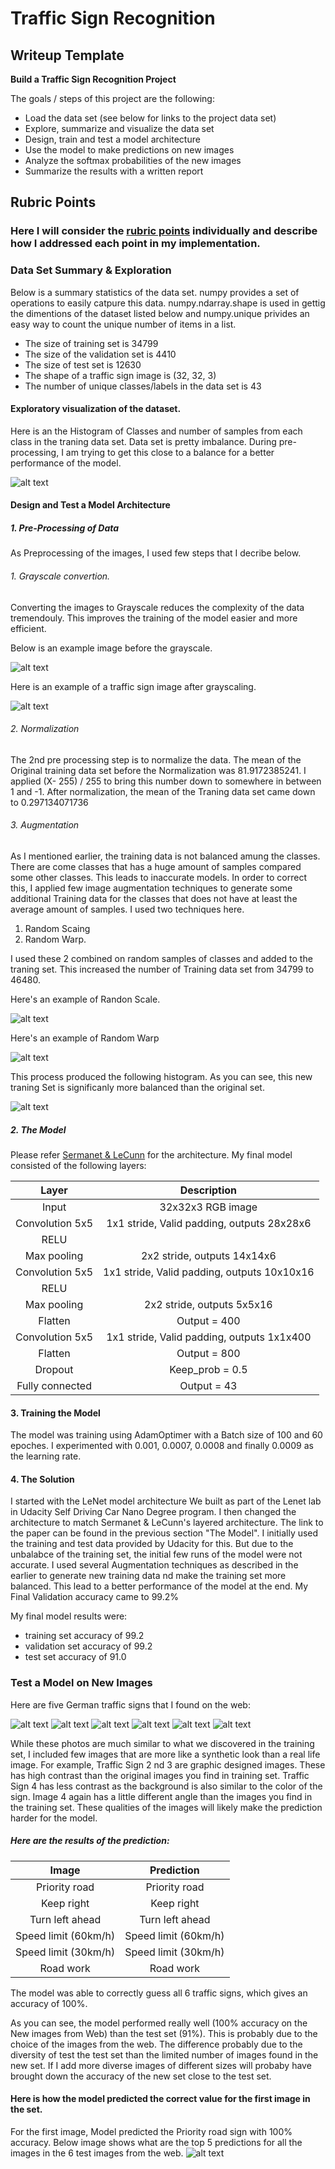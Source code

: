 # Traffic Sign Recognition

## Writeup Template


**Build a Traffic Sign Recognition Project**

The goals / steps of this project are the following:
* Load the data set (see below for links to the project data set)
* Explore, summarize and visualize the data set
* Design, train and test a model architecture
* Use the model to make predictions on new images
* Analyze the softmax probabilities of the new images
* Summarize the results with a written report


[//]: # (Image References)

[image1]: ./Images/HistBefore.png "Histogram"
[image2]: ./Images/Color.png "Color"
[image3]: ./Images/Gray.png "Gray"
[image4]: ./Images/Scaled.png "Scaled"
[image5]: ./Images/Warped.png "Warped"
[image6]: ./Images/HistAfter.png "Histogram"
[image7]: ./WebImages/1.png "Traffic Sign 1"
[image8]: ./WebImages/2.png "Traffic Sign 2"
[image9]: ./WebImages/3.png "Traffic Sign 3"
[image10]: ./WebImages/4.png "Traffic Sign 4"
[image11]: ./WebImages/5.png "Traffic Sign 5"
[image12]: ./WebImages/6.png "Traffic Sign 6"
[image13]: ./Images/predictions.png "predictions"

## Rubric Points
### Here I will consider the [rubric points](https://review.udacity.com/#!/rubrics/481/view) individually and describe how I addressed each point in my implementation.  

### Data Set Summary & Exploration

Below is a summary statistics of the data set. numpy provides a set of operations to easily catpure this data. numpy.ndarray.shape is used in gettig the dimentions of the dataset listed below and numpy.unique privides an easy way to count the unique number of items in a list.

* The size of training set is 34799
* The size of the validation set is 4410
* The size of test set is 12630
* The shape of a traffic sign image is (32, 32, 3)
* The number of unique classes/labels in the data set is 43

#### Exploratory visualization of the dataset.

Here is an the Histogram of Classes and number of samples from each class in the traning data set. Data set is pretty imbalance. During pre-processing, I am trying to get this close to a balance for a better performance of the model. 

![alt text][image1]

#### Design and Test a Model Architecture

##### 1. Pre-Processing of Data

As Preprocessing of the images, I used few steps that I decribe below. 

###### 1. Grayscale convertion.

Converting the images to Grayscale reduces the complexity of the data tremendouly. This improves the training of the model easier and more efficient. 

Below is an example image before the grayscale.

![alt text][image2]

Here is an example of a traffic sign image after grayscaling.

![alt text][image3]

###### 2. Normalization

The 2nd pre processing step is to normalize the data. The mean of the Original training data set before the Normalization was 81.9172385241. I applied (X- 255) / 255 to bring this number down to somewhere in between 1 and -1. After normalization, the mean of the Traning data set came down to 0.297134071736

###### 3. Augmentation

As I mentioned earlier, the training data is not balanced amung the classes. There are come classes that has a huge amount of samples compared some other classes. This leads to inaccurate models. In order to correct this, I applied few image augmentation techniques to generate some additional Training data for the classes that does not have at least the average amount of samples. I used two techniques here. 
1. Random Scaing
2. Random Warp. 

I used these 2 combined on random samples of classes and added to the traning set. This increased the number of Training data set from 34799 to 46480.

Here's an example of Randon Scale.

![alt text][image4]

Here's an example of Random Warp

![alt text][image5]

This process produced the following histogram. As you can see, this new traning Set is significanly more balanced than the original set. 

![alt text][image6]


##### 2. The Model
Please refer [Sermanet & LeCunn](http://yann.lecun.org/exdb/publis/psgz/sermanet-ijcnn-11.ps.gz) for the architecture. 
My final model consisted of the following layers:

| Layer         		|     Description	        					| 
|:---------------------:|:---------------------------------------------:| 
| Input         		| 32x32x3 RGB image   							| 
| Convolution 5x5     	| 1x1 stride, Valid padding, outputs 28x28x6 	|
| RELU					|												|
| Max pooling	      	| 2x2 stride,  outputs 14x14x6 				|
| Convolution 5x5	    | 1x1 stride, Valid padding, outputs 10x10x16								|
| RELU					|												|
| Max pooling	      	| 2x2 stride,  outputs 5x5x16 				|
| Flatten					|Output = 400												|
| Convolution 5x5	    | 1x1 stride, Valid padding, outputs 1x1x400							|
| Flatten					|Output = 800												|
|	Dropout					|	Keep_prob = 0.5											|
|	Fully connected					|	Output = 43										|
 


#### 3. Training the Model

The model was training using AdamOptimer with a Batch size of 100 and 60 epoches. I experimented with 0.001, 0.0007, 0.0008 and finally 0.0009 as the learning rate. 

#### 4. The Solution
I started with the LeNet model architecture We built as part of the Lenet lab in Udacity Self Driving Car Nano Degree program. I then changed the architecture to match  Sermanet & LeCunn's layered architecture. The link to the paper can be found in the previous section "The Model". I initially used the training and test data provided by Udacity for this. But due to the unbalabce of the training set, the initial few runs of the model were not accurate. I used several Augmentation techniques as described in the earlier to generate new training data nd make the training set more balanced. This lead to a better performance of the model at the end. My Final Validation accuracy came to 99.2%

My final model results were:
* training set accuracy of 99.2
* validation set accuracy of 99.2 
* test set accuracy of 91.0
 

### Test a Model on New Images

Here are five German traffic signs that I found on the web:

![alt text][image7] ![alt text][image8] ![alt text][image9] 
![alt text][image10] ![alt text][image11] ![alt text][image12]

While these photos are much similar to what we discovered in the training set, I included few images that are more like a synthetic look than a real life image. For example, Traffic Sign 2 nd 3 are graphic designed images. These has high contrast than the original images you find in training set. Traffic Sign 4 has less contrast as the background is also similar to the color of the sign. Image 4 again has a little different angle than the images you find in the training set. These qualities of the images will likely make the prediction harder for the model. 


##### Here are the results of the prediction:

| Image			        |     Prediction	        					| 
|:---------------------:|:---------------------------------------------:| 
| Priority road      		| Priority road   									| 
| Keep right     			| Keep right 										|
| Turn left ahead					| Turn left ahead											|
| Speed limit (60km/h)     		| Speed limit (60km/h)					 				|
| Speed limit (30km/h)			| Speed limit (30km/h)      							|
| Road work			| Road work      							|


The model was able to correctly guess all 6 traffic signs, which gives an accuracy of 100%. 

As you can see, the model performed really well (100% accuracy on the New images from Web) than the test set (91%). This is probably due to the choice of the images from the web. The difference probably due to the diversity of test the test set than the limited number of images found in the new set. If I add more diverse images of different sizes will probaby have brought down the accuracy of the new set close to the test set.

#### Here is how the model predicted the correct value for the first image in the set. 

For the first image, Model predicted the Priority road sign with 100% accuracy. Below image shows what are the top 5 predictions for all the images in the 6 test images from the web.
![alt text][image13]



